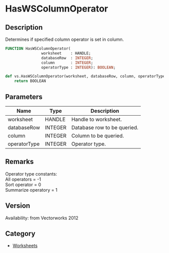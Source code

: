 # HasWSColumnOperator

## Description
Determines if specified column operator is set in column.

```pascal
FUNCTION HasWSColumnOperator(
				worksheet    : HANDLE;
				databaseRow  : INTEGER;
				column       : INTEGER;
				operatorType : INTEGER): BOOLEAN;
```

```python
def vs.HasWSColumnOperator(worksheet, databaseRow, column, operatorType):
    return BOOLEAN
```

## Parameters
|Name|Type|Description|
|---|---|---|
|worksheet|HANDLE|Handle to worksheet.|
|databaseRow|INTEGER|Database row to be queried.|
|column|INTEGER|Column to be queried.|
|operatorType|INTEGER|Operator type.|

## Remarks
Operator type constants:<BR>
All operators = -1<BR>
Sort operator = 0<BR>
Summarize operatory = 1

## Version
Availability: from Vectorworks 2012

## Category
* [Worksheets](../Categories/Worksheets.md)
